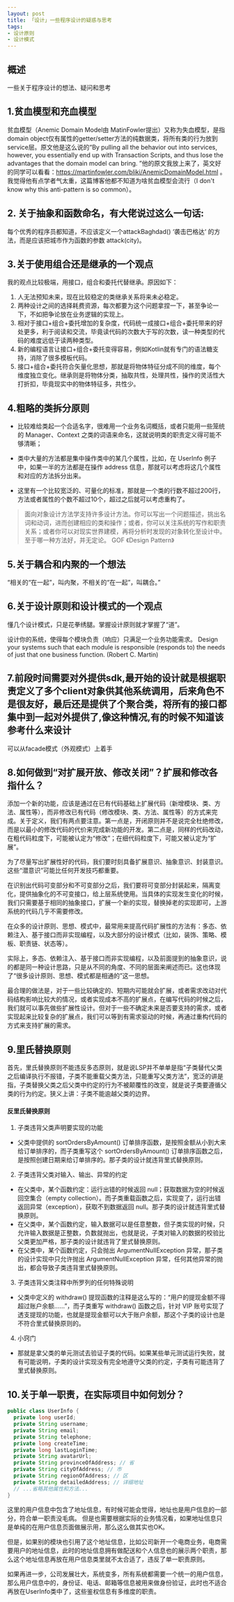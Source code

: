 ```yaml
---
layout: post
title: 「设计」一些程序设计的疑惑与思考
tags: 
- 设计原则
- 设计模式
---
```


## 概述

一些关于程序设计的想法、疑问和思考

<!--more-->

## 1.贫血模型和充血模型

贫血模型（Anemic Domain Model由
MatinFowler提出）又称为失血模型，是指domain object仅有属性的getter/setter方法的纯数据类，将所有类的行为放到service层。原文他是这么说的“By pulling all the behavior out into services, however, you essentially end up with Transaction Scripts, and thus lose the advantages that the domain model can bring. ”他的原文我放上来了，英文好的同学可以看看：https://martinfowler.com/bliki/AnemicDomainModel.html 。 我觉得他有点学者气太重，这篇博客他都不知道为啥贫血模型会流行（I don't know why this anti-pattern is so common）。

## 2. 关于抽象和函数命名，有大佬说过这么一句话:

 每个优秀的程序员都知道，不应该定义一个attackBaghdad() ‘袭击巴格达‘ 的方法，而是应该把城市作为函数的参数 attack(city)。

## 3.关于使用组合还是继承的一个观点

我的观点比较极端，用接口，组合和委托代替继承。原因如下：
1. 人无法预知未来，现在比较稳定的类继承关系将来未必稳定。
2. 两种设计之间的选择耗费资源，每次都要为这个问题拿捏一下，甚至争论一下，不如把争论放在业务逻辑的实现上。
3. 相对于接口+组合+委托增加的复杂度，代码统一成接口+组合+委托带来的好处更多，利于阅读和交流，毕竟读代码的次数大于写的次数，读一种类型的代码的难度远低于读两种类型。
4. 新的编程语言让接口+组合+委托变得容易，例如Kotlin就有专门的语法糖支持，消除了很多模板代码。
5. 接口+组合+委托符合矢量化思想，那就是将物体特征分成不同的维度，每个维度独立变化。继承则是将物体分类，抽取共性，处理共性，操作的灵活性大打折扣，毕竟现实中的物体特征多，共性少。

## 4.粗略的类拆分原则

* 比较难给类起一个合适名字，很难用一个业务名词概括，或者只能用一些笼统的 Manager、Context 之类的词语来命名，这就说明类的职责定义得可能不够清晰；

* 类中大量的方法都是集中操作类中的某几个属性，比如，在 UserInfo 例子中，如果一半的方法都是在操作 address 信息，那就可以考虑将这几个属性和对应的方法拆分出来。

* 这里有一个比较宽泛的、可量化的标准，那就是一个类的行数不超过200行，方法或者属性的个数不超过10个，超过之后就可以考虑重构了。

> 面向对象设计方法学支持许多设计方法。你可以写出一个问题描述，挑出名词和动词，进而创建相应的类和操作；或者，你可以关注系统的写作和职责关系；或者你可以对现实世界建模，再将分析时发现的对象转化至设计中。至于哪一种方法好，并无定论。
>                           GOF 《Design Pattern》

## 5.关于耦合和内聚的一个想法

“相关的“在一起”，叫内聚，不相关的“在一起”，叫耦合。”

## 6.关于设计原则和设计模式的一个观点

懂几个设计模式，只是花拳绣腿。掌握设计原则就才掌握了“道”。

设计你的系统，使得每个模块负责（响应）只满足一个业务功能需求。
Design your systems such that each module is responsible (responds to) the needs of just that one business function. (Robert C. Martin)

## 7.前段时间需要对外提供sdk,最开始的设计就是根据职责定义了多个client对象供其他系统调用，后来角色不是很友好，最后还是提供了个聚合类，将所有的接口都集中到一起对外提供了,像这种情况,有的时候不知道该参考什么来设计

可以从facade模式（外观模式）上着手

## 8.如何做到“对扩展开放、修改关闭”？扩展和修改各指什么？

添加一个新的功能，应该是通过在已有代码基础上扩展代码（新增模块、类、方法、属性等），而非修改已有代码（修改模块、类、方法、属性等）的方式来完成。关于定义，我们有两点要注意。第一点是，开闭原则并不是说完全杜绝修改，而是以最小的修改代码的代价来完成新功能的开发。第二点是，同样的代码改动，在粗代码粒度下，可能被认定为“修改”；在细代码粒度下，可能又被认定为“扩展”。

为了尽量写出扩展性好的代码，我们要时刻具备扩展意识、抽象意识、封装意识。这些“潜意识”可能比任何开发技巧都重要。

在识别出代码可变部分和不可变部分之后，我们要将可变部分封装起来，隔离变化，提供抽象化的不可变接口，给上层系统使用。当具体的实现发生变化的时候，我们只需要基于相同的抽象接口，扩展一个新的实现，替换掉老的实现即可，上游系统的代码几乎不需要修改。

在众多的设计原则、思想、模式中，最常用来提高代码扩展性的方法有：多态、依赖注入、基于接口而非实现编程，以及大部分的设计模式（比如，装饰、策略、模板、职责链、状态等）。

实际上，多态、依赖注入、基于接口而非实现编程，以及前面提到的抽象意识，说的都是同一种设计思路，只是从不同的角度、不同的层面来阐述而已。这也体现了“很多设计原则、思想、模式都是相通的”这一思想。

最合理的做法是，对于一些比较确定的、短期内可能就会扩展，或者需求改动对代码结构影响比较大的情况，或者实现成本不高的扩展点，在编写代码的时候之后，我们就可以事先做些扩展性设计。但对于一些不确定未来是否要支持的需求，或者实现起来比较复杂的扩展点，我们可以等到有需求驱动的时候，再通过重构代码的方式来支持扩展的需求。

## 9.里氏替换原则

首先，里氏替换原则不能违反多态原则，就是说LSP并不单单是指“子类替代父类之后编译执行不报错，子类不能重载父类方法，只能重写父类方法”，宽泛的讲是指，子类替换父类之后父类中约定的行为不被颠覆性的改变，就是说子类要遵循父类的行为约定。狭义上讲：子类不能逾越父类的边界。

#### 反里氏替换原则
  
1. 子类违背父类声明要实现的功能
   
 * 父类中提供的 sortOrdersByAmount() 订单排序函数，是按照金额从小到大来给订单排序的，而子类重写这个 sortOrdersByAmount() 订单排序函数之后，是按照创建日期来给订单排序的。那子类的设计就违背里式替换原则。

2. 子类违背父类对输入、输出、异常的约定
   
 * 在父类中，某个函数约定：运行出错的时候返回 null；获取数据为空的时候返回空集合（empty collection）。而子类重载函数之后，实现变了，运行出错返回异常（exception），获取不到数据返回 null。那子类的设计就违背里式替换原则。
 * 在父类中，某个函数约定，输入数据可以是任意整数，但子类实现的时候，只允许输入数据是正整数，负数就抛出，也就是说，子类对输入的数据的校验比父类更加严格，那子类的设计就违背了里式替换原则。
 * 在父类中，某个函数约定，只会抛出 ArgumentNullException 异常，那子类的设计实现中只允许抛出 ArgumentNullException 异常，任何其他异常的抛出，都会导致子类违背里式替换原则。

3. 子类违背父类注释中所罗列的任何特殊说明

 * 父类中定义的 withdraw() 提现函数的注释是这么写的：“用户的提现金额不得超过账户余额……”，而子类重写 withdraw() 函数之后，针对 VIP 账号实现了透支提现的功能，也就是提现金额可以大于账户余额，那这个子类的设计也是不符合里式替换原则的。

4. 小窍门

 * 那就是拿父类的单元测试去验证子类的代码。如果某些单元测试运行失败，就有可能说明，子类的设计实现没有完全地遵守父类的约定，子类有可能违背了里式替换原则。

## 10.关于单一职责，在实际项目中如何划分？

```java
public class UserInfo {
  private long userId;
  private String username;
  private String email;
  private String telephone;
  private long createTime;
  private long lastLoginTime;
  private String avatarUrl;
  private String provinceOfAddress; // 省
  private String cityOfAddress; // 市
  private String regionOfAddress; // 区 
  private String detailedAddress; // 详细地址
  // ...省略其他属性和方法...
}
```

这里的用户信息中包含了地址信息，有时候可能会觉得，地址也是用户信息的一部分，符合单一职责没毛病。
但是也需要根据实际的业务情况看，如果地址信息只是单纯的在用户信息页面做展示用，那么这么做其实也OK。

但是，如果别的模块也引用了这个地址信息，比如公司新开一个电商业务，电商需要用户的地址信息，此时的地址信息拥有做配送和个人信息也的展示两个职责，那么这个地址信息再放在用户信息类里就不太合适了，违反了单一职责原则。

如果再进一步，公司发展壮大，系统变多，所有系统都需要一个统一的用户信息，那么用户信息中的，身份证、电话、邮箱等信息被用来做身份验证，此时也不适合再放在UserInfo类中了，这些鉴权信息有多维度的职责。


